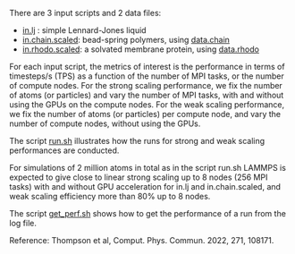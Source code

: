 There are 3 input scripts and 2 data files:
- [in.lj](in.lj)          : simple Lennard-Jones liquid
- [in.chain.scaled](in.chain.scaled): bead-spring polymers, using [data.chain](data.chain)
- [in.rhodo.scaled](in.rhodo.scaled): a solvated membrane protein, using [data.rhodo](data.rhodo)

For each input script, the metrics of interest is the performance in terms of timesteps/s (TPS)
as a function of the number of MPI tasks, or the number of compute nodes.
For the strong scaling performance, we fix the number of atoms (or particles)
and vary the number of MPI tasks, with and without using the GPUs on the compute nodes.
For the weak scaling performance, we fix the number of atoms (or particles)
per compute node, and vary the number of compute nodes, without using the GPUs.

The script [run.sh](run.sh) illustrates how the runs for strong and weak scaling performances are conducted.

For simulations of 2 million atoms in total as in the script run.sh
LAMMPS is expected to give close to linear strong scaling up to 8 nodes (256 MPI tasks)
with and without GPU acceleration for in.lj and in.chain.scaled, and weak scaling efficiency
more than 80% up to 8 nodes.

The script [get_perf.sh](get_perf.sh) shows how to get the performance of a run from the log file.

Reference: Thompson et al, Comput. Phys. Commun. 2022, 271, 108171.

